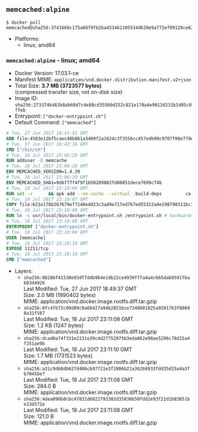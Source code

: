 ## `memcached:alpine`

```console
$ docker pull memcached@sha256:3741668c175a68f9fb2ba453461105534d639e9a772ef09120ce63de7f4da8c6
```

-	Platforms:
	-	linux; amd64

### `memcached:alpine` - linux; amd64

-	Docker Version: 17.03.1-ce
-	Manifest MIME: `application/vnd.docker.distribution.manifest.v2+json`
-	Total Size: **3.7 MB (3723577 bytes)**  
	(compressed transfer size, not on-disk size)
-	Image ID: `sha256:273374b463b8ab60d7c4e88cd35560d252c821e170a4e9013d231b1d05c0ffeb`
-	Entrypoint: `["docker-entrypoint.sh"]`
-	Default Command: `["memcached"]`

```dockerfile
# Tue, 27 Jun 2017 18:41:51 GMT
ADD file:4583e12bf5caec40b861a3409f2a1624c3f3556cc457edb99c9707f00e779e45 in / 
# Tue, 27 Jun 2017 18:42:16 GMT
CMD ["/bin/sh"]
# Tue, 18 Jul 2017 23:06:28 GMT
RUN adduser -D memcache
# Tue, 18 Jul 2017 23:06:28 GMT
ENV MEMCACHED_VERSION=1.4.39
# Tue, 18 Jul 2017 23:06:29 GMT
ENV MEMCACHED_SHA1=9d6f77f4f9f1b50289882fd88851dece7699c74b
# Tue, 18 Jul 2017 23:10:06 GMT
RUN set -x 		&& apk add --no-cache --virtual .build-deps 		ca-certificates 		coreutils 		cyrus-sasl-dev 		dpkg-dev dpkg 		gcc 		libc-dev 		libevent-dev 		libressl 		linux-headers 		make 		perl 		perl-utils 		tar 		&& wget -O memcached.tar.gz "https://memcached.org/files/memcached-$MEMCACHED_VERSION.tar.gz" 	&& echo "$MEMCACHED_SHA1  memcached.tar.gz" | sha1sum -c - 	&& mkdir -p /usr/src/memcached 	&& tar -xzf memcached.tar.gz -C /usr/src/memcached --strip-components=1 	&& rm memcached.tar.gz 		&& cd /usr/src/memcached 		&& wget -O musl.patch 'https://github.com/memcached/memcached/commit/18316347865978868d70cc70dad54df2e3a8357e.patch' 	&& patch -p1 < musl.patch 		&& ./configure 		--build="$(dpkg-architecture --query DEB_BUILD_GNU_TYPE)" 		--enable-sasl 	&& make -j "$(nproc)" 		&& make test 	&& make install 		&& cd / && rm -rf /usr/src/memcached 		&& runDeps="$( 		scanelf --needed --nobanner --recursive /usr/local 			| awk '{ gsub(/,/, "\nso:", $2); print "so:" $2 }' 			| sort -u 			| xargs -r apk info --installed 			| sort -u 	)" 	&& apk add --virtual .memcached-rundeps $runDeps 	&& apk del .build-deps 		&& memcached -V
# Tue, 18 Jul 2017 23:10:07 GMT
COPY file:621e178b267679ef7140edd23c3ad9e717ed767ed55322a4e198798311bc1d36 in /usr/local/bin/ 
# Tue, 18 Jul 2017 23:10:08 GMT
RUN ln -s usr/local/bin/docker-entrypoint.sh /entrypoint.sh # backwards compat
# Tue, 18 Jul 2017 23:10:08 GMT
ENTRYPOINT ["docker-entrypoint.sh"]
# Tue, 18 Jul 2017 23:10:09 GMT
USER [memcache]
# Tue, 18 Jul 2017 23:10:10 GMT
EXPOSE 11211/tcp
# Tue, 18 Jul 2017 23:10:10 GMT
CMD ["memcached"]
```

-	Layers:
	-	`sha256:88286f41530e93dffd4b964e1db22ce4939fffa4a4c665dab8591fbab03d4926`  
		Last Modified: Tue, 27 Jun 2017 18:49:37 GMT  
		Size: 2.0 MB (1990402 bytes)  
		MIME: application/vnd.docker.image.rootfs.diff.tar.gzip
	-	`sha256:0fc4fb72c09d89c9a60427a94b2851bce7248601825a9201763f80698a31f587`  
		Last Modified: Tue, 18 Jul 2017 23:11:08 GMT  
		Size: 1.2 KB (1247 bytes)  
		MIME: application/vnd.docker.image.rootfs.diff.tar.gzip
	-	`sha256:dcad0a74f331e2231e39c4d27752075b3eda862e98ae5296c78d15a4f251ae9b`  
		Last Modified: Tue, 18 Jul 2017 23:11:10 GMT  
		Size: 1.7 MB (1731523 bytes)  
		MIME: application/vnd.docker.image.rootfs.diff.tar.gzip
	-	`sha256:a31c9d68db627d486cb97721e3f2006b21a36266933fdd35d25a4a3fb7045be7`  
		Last Modified: Tue, 18 Jul 2017 23:11:08 GMT  
		Size: 284.0 B  
		MIME: application/vnd.docker.image.rootfs.diff.tar.gzip
	-	`sha256:4dea096b8cbc47831d6822793382d35836b50fdd2e93f21d1b83651be23d572e`  
		Last Modified: Tue, 18 Jul 2017 23:11:08 GMT  
		Size: 121.0 B  
		MIME: application/vnd.docker.image.rootfs.diff.tar.gzip
